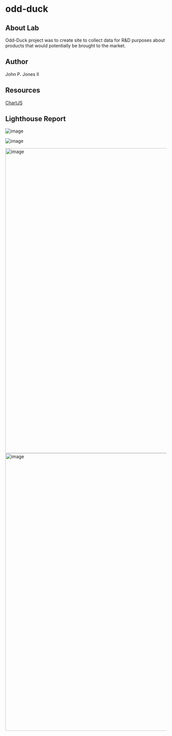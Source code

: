 # odd-duck

## About Lab
Odd-Duck project was to create site to collect data for R&D purposes about products that would potentially be brought to the market. 

## Author 
John P. Jones II

## Resources 
[ChartJS](https://cdn.jsdelivr.net/npm/chart.js@3.7.0/dist/chart.min.js)


## Lighthouse Report 

![image](https://github.com/Jpauljonesii/odd-duck/assets/131941162/95c49214-fbba-4bfd-8630-a3d6bf4f5678)

![image](https://github.com/Jpauljonesii/odd-duck/assets/131941162/6960fd69-9981-4fdb-84e8-35a5f1101212)

<img width="950" alt="image" src="https://github.com/Jpauljonesii/odd-duck/assets/131941162/1b5899e3-b372-46b4-9a65-f3cc1ac50640">

<img width="865" alt="image" src="https://github.com/Jpauljonesii/odd-duck/assets/131941162/a85b6085-21f7-4033-85fb-81aeabb95ff8">

